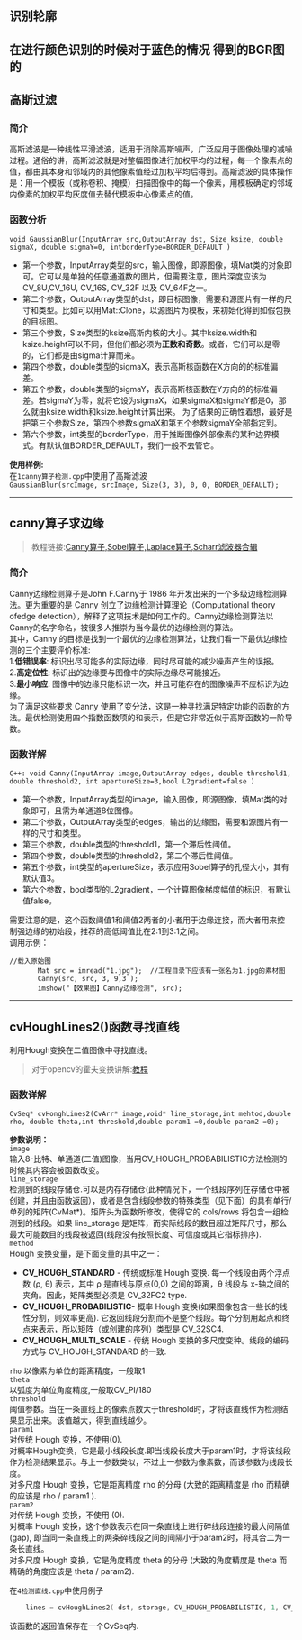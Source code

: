 ## 识别轮廓


在进行颜色识别的时候对于蓝色的情况
得到的BGR图的
---

## 高斯过滤
### 简介
高斯滤波是一种线性平滑滤波，适用于消除高斯噪声，广泛应用于图像处理的减噪过程。通俗的讲，高斯滤波就是对整幅图像进行加权平均的过程，每一个像素点的值，都由其本身和邻域内的其他像素值经过加权平均后得到。高斯滤波的具体操作是：用一个模板（或称卷积、掩模）扫描图像中的每一个像素，用模板确定的邻域内像素的加权平均灰度值去替代模板中心像素点的值。  
### 函数分析
`void GaussianBlur(InputArray src,OutputArray dst, Size ksize, double sigmaX, double sigmaY=0, intborderType=BORDER_DEFAULT )`
- 第一个参数，InputArray类型的src，输入图像，即源图像，填Mat类的对象即可。它可以是单独的任意通道数的图片，但需要注意，图片深度应该为CV_8U,CV_16U, CV_16S, CV_32F 以及 CV_64F之一。
- 第二个参数，OutputArray类型的dst，即目标图像，需要和源图片有一样的尺寸和类型。比如可以用Mat::Clone，以源图片为模板，来初始化得到如假包换的目标图。
- 第三个参数，Size类型的ksize高斯内核的大小。其中ksize.width和ksize.height可以不同，但他们都必须为**正数和奇数**。或者，它们可以是零的，它们都是由sigma计算而来。
- 第四个参数，double类型的sigmaX，表示高斯核函数在X方向的的标准偏差。
- 第五个参数，double类型的sigmaY，表示高斯核函数在Y方向的的标准偏差。若sigmaY为零，就将它设为sigmaX，如果sigmaX和sigmaY都是0，那么就由ksize.width和ksize.height计算出来。
为了结果的正确性着想，最好是把第三个参数Size，第四个参数sigmaX和第五个参数sigmaY全部指定到。
- 第六个参数，int类型的borderType，用于推断图像外部像素的某种边界模式。有默认值BORDER_DEFAULT，我们一般不去管它。

**使用样例:**  
在`1canny算子检测.cpp`中使用了高斯滤波  
`GaussianBlur(srcImage, srcImage, Size(3, 3), 0, 0, BORDER_DEFAULT);`

---
## canny算子求边缘
> 教程链接:[Canny算子,Sobel算子,Laplace算子,Scharr滤波器合辑](http://blog.csdn.net/poem_qianmo/article/details/25560901)

### 简介
Canny边缘检测算子是John F.Canny于 1986 年开发出来的一个多级边缘检测算法。更为重要的是 Canny 创立了边缘检测计算理论（Computational theory ofedge detection），解释了这项技术是如何工作的。Canny边缘检测算法以Canny的名字命名，被很多人推崇为当今最优的边缘检测的算法。  
其中，Canny 的目标是找到一个最优的边缘检测算法，让我们看一下最优边缘检测的三个主要评价标准:  
1.**低错误率**: 标识出尽可能多的实际边缘，同时尽可能的减少噪声产生的误报。  
2.**高定位性**: 标识出的边缘要与图像中的实际边缘尽可能接近。  
3.**最小响应**: 图像中的边缘只能标识一次，并且可能存在的图像噪声不应标识为边缘。  
为了满足这些要求 Canny 使用了变分法，这是一种寻找满足特定功能的函数的方法。最优检测使用四个指数函数项的和表示，但是它非常近似于高斯函数的一阶导数。  

### 函数详解
`C++: void Canny(InputArray image,OutputArray edges, double threshold1, double threshold2, int apertureSize=3,bool L2gradient=false )`
- 第一个参数，InputArray类型的image，输入图像，即源图像，填Mat类的对象即可，且需为单通道8位图像。
- 第二个参数，OutputArray类型的edges，输出的边缘图，需要和源图片有一样的尺寸和类型。
- 第三个参数，double类型的threshold1，第一个滞后性阈值。
- 第四个参数，double类型的threshold2，第二个滞后性阈值。
- 第五个参数，int类型的apertureSize，表示应用Sobel算子的孔径大小，其有默认值3。
- 第六个参数，bool类型的L2gradient，一个计算图像梯度幅值的标识，有默认值false。

需要注意的是，这个函数阈值1和阈值2两者的小者用于边缘连接，而大者用来控制强边缘的初始段，推荐的高低阈值比在2:1到3:1之间。  
调用示例：
```
//载入原始图   
       Mat src = imread("1.jpg");  //工程目录下应该有一张名为1.jpg的素材图
       Canny(src, src, 3, 9,3 );
       imshow("【效果图】Canny边缘检测", src);
```

---
## cvHoughLines2()函数寻找直线
利用Hough变换在二值图像中寻找直线。
>对于opencv的霍夫变换讲解:[教程](http://blog.csdn.net/poem_qianmo/article/details/26977557)  
### 函数详解
`CvSeq* cvHonghLines2(CvArr* image,void* line_storage,int mehtod,double rho,
double theta,int threshold,double param1 =0,double param2 =0);`

**参数说明：**  
`image`  
输入8-比特、单通道(二值)图像，当用CV_HOUGH_PROBABILISTIC方法检测的时候其内容会被函数改变。  
`line_storage`  
检测到的线段存储仓.可以是内存存储仓(此种情况下，一个线段序列在存储仓中被创建，并且由函数返回），或者是包含线段参数的特殊类型（见下面）的具有单行/单列的矩阵(CvMat*)。矩阵头为函数所修改，使得它的 cols/rows 将包含一组检测到的线段。如果 line_storage 是矩阵，而实际线段的数目超过矩阵尺寸，那么最大可能数目的线段被返回(线段没有按照长度、可信度或其它指标排序).  
`method`  
Hough 变换变量，是下面变量的其中之一：  
- **CV_HOUGH_STANDARD** - 传统或标准 Hough 变换. 每一个线段由两个浮点数 (ρ, θ) 表示，其中 ρ 是直线与原点(0,0) 之间的距离，θ 线段与 x-轴之间的夹角。因此，矩阵类型必须是 CV_32FC2 type.
- **CV_HOUGH_PROBABILISTIC-** 概率 Hough 变换(如果图像包含一些长的线性分割，则效率更高). 它返回线段分割而不是整个线段。每个分割用起点和终点来表示，所以矩阵（或创建的序列）类型是 CV_32SC4.
- **CV_HOUGH_MULTI_SCALE** - 传统 Hough 变换的多尺度变种。线段的编码方式与 CV_HOUGH_STANDARD 的一致.

`rho`
以像素为单位的距离精度，一般取1  
`theta`  
以弧度为单位角度精度,一般取CV_PI/180  
`threshold`  
阈值参数。当在一条直线上的像素点数大于threshold时，才将该直线作为检测结果显示出来。该值越大，得到直线越少。  
`param1`  
对传统 Hough 变换，不使用(0).  
对概率Hough变换，它是最小线段长度.即当线段长度大于param1时，才将该线段作为检测结果显示。与上一参数类似，不过上一参数为像素数，而该参数为线段长度。  
对多尺度 Hough 变换，它是距离精度 rho 的分母 (大致的距离精度是 rho 而精确的应该是 rho / param1 ).  
`param2`  
对传统 Hough 变换，不使用 (0).  
对概率 Hough 变换，这个参数表示在同一条直线上进行碎线段连接的最大间隔值(gap), 即当同一条直线上的两条碎线段之间的间隔小于param2时，将其合二为一条长直线。  
对多尺度 Hough 变换，它是角度精度 theta 的分母 (大致的角度精度是 theta 而精确的角度应该是 theta / param2).

在`4检测直线.cpp`中使用例子
```C++
    lines = cvHoughLines2( dst, storage, CV_HOUGH_PROBABILISTIC, 1, CV_PI/180, 50, 50, 10 );
```

该函数的返回值保存在一个CvSeq内.
